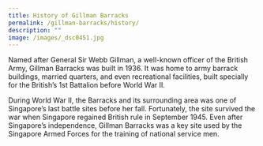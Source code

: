 ```yaml
---
title: History of Gillman Barracks
permalink: /gillman-barracks/history/
description: ""
image: /images/_dsc0451.jpg
---
```

Named after General Sir Webb Gillman, a well-known officer of the British Army, Gillman Barracks was built in 1936. It was home to army barrack buildings, married quarters, and even recreational facilities, built specially for the British’s 1st Battalion before World War II.

During World War II, the Barracks and its surrounding area was one of Singapore’s last battle sites before her fall. Fortunately, the site survived the war when Singapore regained British rule in September 1945. Even after Singapore’s independence, Gillman Barracks was a key site used by the Singapore Armed Forces for the training of national service men.